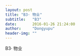```yaml
---
layout: post
title: "B3· 物业"
subtitle:   "B3"
date:       2016-01-26 21:24:00
author:     "Dongyupu"
header-img: ""
---
```


<p>B3· 物业<br />
</p>

